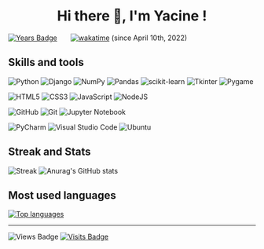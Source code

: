 <h1 align="center">Hi there 👋, I'm Yacine !</h1>

<!--
**YacineSteeve/YacineSteeve** is a ✨ _special_ ✨ repository because its `README.md` (this file) appears on your GitHub profile.

Here are some ideas to get you started:

- 🔭 I’m currently working on ...
- 🌱 I’m currently learning ...
- 👯 I’m looking to collaborate on ...
- 🤔 I’m looking for help with ...
- 💬 Ask me about ...
- 📫 How to reach me: ...
- 😄 Pronouns: ...
- ⚡ Fun fact: ...
-->
[![Years Badge](https://badges.pufler.dev/years/YacineSteeve)](https://badges.pufler.dev)
&nbsp;&nbsp;&nbsp;&nbsp;&nbsp;
[![wakatime](https://wakatime.com/badge/user/c9625662-7df7-4bc4-b9f0-a23294301053.svg)](https://wakatime.com/@c9625662-7df7-4bc4-b9f0-a23294301053) (since April 10th, 2022)

## Skills and tools
  
![Python](https://img.shields.io/badge/python-3670A0?style=for-the-badge&logo=python&logoColor=ffdd54)
![Django](https://img.shields.io/badge/django-%23092E20.svg?style=for-the-badge&logo=django&logoColor=white)
![NumPy](https://img.shields.io/badge/numpy-%23013243.svg?style=for-the-badge&logo=numpy&logoColor=white)
![Pandas](https://img.shields.io/badge/pandas-%23150458.svg?style=for-the-badge&logo=pandas&logoColor=white)
![scikit-learn](https://img.shields.io/badge/scikit--learn-%23F7931E.svg?style=for-the-badge&logo=scikit-learn&logoColor=white)
![Tkinter](https://img.shields.io/badge/tkinter-ffdd54?style=for-the-badge&logo=python&logoColor=3670A0)
![Pygame](https://img.shields.io/badge/pygame-darkgreen?style=for-the-badge&logo=python&logoColor=ffdd54)


![HTML5](https://img.shields.io/badge/html5-%23E34F26.svg?style=for-the-badge&logo=html5&logoColor=white)
![CSS3](https://img.shields.io/badge/css3-%231572B6.svg?style=for-the-badge&logo=css3&logoColor=white)
![JavaScript](https://img.shields.io/badge/javascript-%23323330.svg?style=for-the-badge&logo=javascript&logoColor=%23F7DF1E)
![NodeJS](https://img.shields.io/badge/node.js-6DA55F?style=for-the-badge&logo=node.js&logoColor=white)

![GitHub](https://img.shields.io/badge/github-%23121011.svg?style=for-the-badge&logo=github&logoColor=white)
![Git](https://img.shields.io/badge/git-%23F05033.svg?style=for-the-badge&logo=git&logoColor=white)
![Jupyter Notebook](https://img.shields.io/badge/-Jupyter-grey?logo=jupyter&style=for-the-badge&logoColor=orange)

![PyCharm](https://img.shields.io/badge/pycharm-143?style=for-the-badge&logo=pycharm&logoColor=black&color=black&labelColor=green)
![Visual Studio Code](https://img.shields.io/badge/Visual%20Studio%20Code-0078d7.svg?style=for-the-badge&logo=visual-studio-code&logoColor=white)
![Ubuntu](https://img.shields.io/badge/Ubuntu-E95420?style=for-the-badge&logo=ubuntu&logoColor=white)

## Streak and Stats
![Streak](https://github-readme-streak-stats.herokuapp.com/?user=YacineSteeve)
![Anurag's GitHub stats](https://github-readme-stats.vercel.app/api?username=YacineSteeve&show_icons=true&theme=aura&hide_border=false)

## Most used languages
[![Top languages](https://github-readme-stats.vercel.app/api/top-langs/?username=YacineSteeve&langs_count=5&layout=compact)](https://github.com/anuraghazra/github-readme-stats)

---
![Views Badge](https://komarev.com/ghpvc/?username=YacineSteeve&style=flat-square&label=Views)
[![Visits Badge](https://badges.pufler.dev/visits/YacineSteeve/git-badges)](https://badges.pufler.dev)
